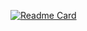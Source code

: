 [![Readme Card](https://github-readme-stats.vercel.app/api/pin/?username=ABDELLAH-Hallou&theme=algolia&repo=AUDIOBOOK)](https://github.com/anuraghazra/github-readme-stats)
